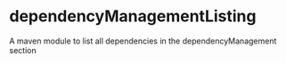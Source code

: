 # dependencyManagementListing
A maven module to list all dependencies in the dependencyManagement section
